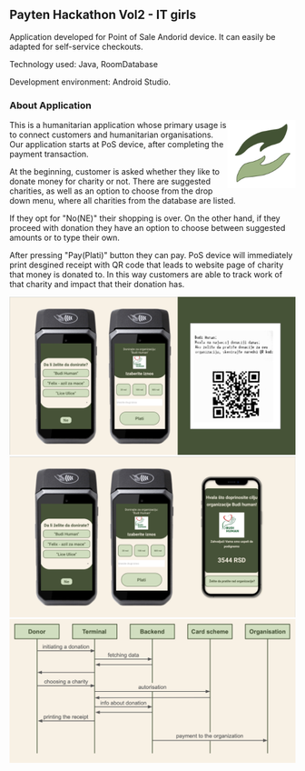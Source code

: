 ## Payten Hackathon Vol2 - IT girls

Application developed for Point of Sale Andorid device. It can easily be adapted for self-service checkouts.

Technology used: Java, RoomDatabase

Development environment: Android Studio.

### About Application

<img src="img/logo.png" align="right" width="120" height="120"/>

This is a humanitarian application whose primary usage is to connect customers and humanitarian organisations. Our application starts at PoS device, after completing the payment transaction. 

At the beginning, customer is asked whether they like to donate money for charity or not. There are suggested charities, as well as an option to choose from the drop down menu, where all charities from the database are listed.

If they opt for "No(NE)" their shopping is over. 
On the other hand, if they proceed with donation they have an option to choose between suggested amounts or to type their own. 

After pressing "Pay(Plati)" button they can pay. PoS device will immediately print desgined receipt with QR code that leads to website page of charity that money is donated to. In this way customers are able to track work of that charity and impact that their donation has.

![app and receipt](/img/app_and_receipt.png) 
![app and website](/img/app_and_website.png) 
![transaction description](/img/transaction_description.png) 

